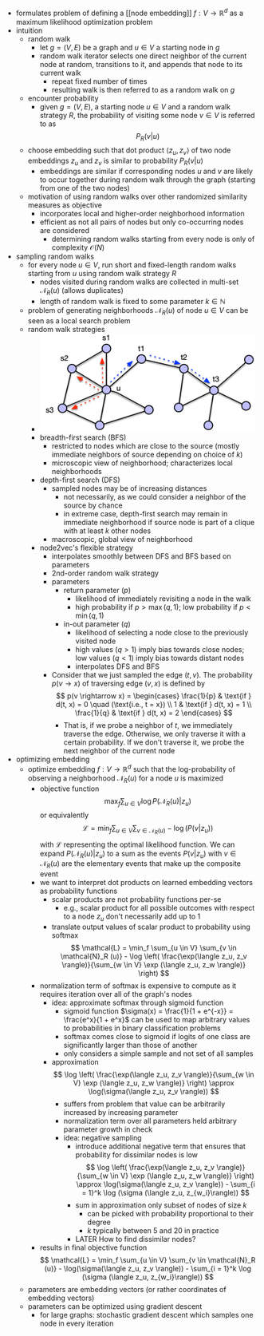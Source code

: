 - formulates problem of defining a [[node embedding]] $f: V \rightarrow \mathbb{R}^d$ as a maximum likelihood optimization problem
- intuition
	- random walk
		- let $g = (V, E)$ be a graph and $u \in V$ a starting node in $g$
		- random walk iterator selects one direct neighbor of the current node at random, transitions to it, and appends that node to its current walk
			- repeat fixed number of times
			- resulting walk is then referred to as a random walk on $g$
	- encounter probability
		- given $g = (V, E)$, a starting node $u \in V$ and a random walk strategy $R$, the probability of visiting some node $v \in V$ is referred to as
		  $$
		  P_R(v | u)
		  $$
	- choose embedding such that dot product $\langle z_u, z_v \rangle$ of two node embeddings $z_u$ and $z_v$ is similar to probability $P_R (v | u)$
		- embeddings are similar if corresponding nodes $u$ and $v$ are likely to occur together during random walk through the graph (starting from one of the two nodes)
	- motivation of using random walks over other randomized similarity measures as objective
		- incorporates local and higher-order neighborhood information
		- efficient as not all pairs of nodes but only co-occurring nodes are considered
			- determining random walks starting from every node is only of complexity $\mathcal{O}(N)$
- sampling random walks
	- for every node $u \in V$, run short and fixed-length random walks starting from $u$ using random walk strategy $R$
		- nodes visited during random walks are collected in multi-set $\mathcal{N}_R(u)$ (allows duplicates)
		- length of random walk is fixed to some parameter $k \in \mathbb{N}$
	- problem of generating neighborhoods $\mathcal{N}_R(u)$ of node $u \in V$ can be seen as a local search problem
	- random walk strategies
		- ![node2vec-traversal-strategies.png](../assets/node2vec-traversal-strategies_1743765914180_0.png)
		- breadth-first search (BFS)
			- restricted to nodes which are close to the source (mostly immediate neighbors of source depending on choice of $k$)
			- microscopic view of neighborhood; characterizes local neighborhoods
		- depth-first search (DFS)
			- sampled nodes may be of increasing distances
				- not necessarily, as we could consider a neighbor of the source by chance
				- in extreme case, depth-first search may remain in immediate neighborhood if source node is part of a clique with at least $k$ other nodes
			- macroscopic, global view of neighborhood
		- node2vec's flexible strategy
			- interpolates smoothly between DFS and BFS based on parameters
			- 2nd-order random walk strategy
			- parameters
				- return parameter ($p$)
					- likelihood of immediately revisiting a node in the walk
					- high probability if $p > \max(q, 1)$; low probability if $p < \min(q, 1)$
				- in-out parameter ($q$)
					- likelihood of selecting a node close to the previously visited node
					- high values ($q > 1$) imply bias towards close nodes; low values ($q < 1$) imply bias towards distant nodes
					- interpolates DFS and BFS
			- Consider that we just sampled the edge $(t, v)$. The probability $p(v \rightarrow x)$ of traversing edge $(v, x)$ is defined by
			  $$
			  p(v \rightarrow x) = \begin{cases}
			  \frac{1}{p} & \text{if } d(t, x) = 0 \quad (\text{i.e., t = x}) \\
			  1 & \text{if } d(t, x) = 1 \\
			  \frac{1}{q} & \text{if } d(t, x) = 2 
			  \end{cases}
			  $$
				- That is, if we probe a neighbor of $t$, we immediately traverse the edge. Otherwise, we only traverse it with a certain probability. If we don't traverse it, we probe the next neighbor of the current node
- optimizing embedding
	- optimize embedding $f: V \rightarrow \mathbb{R}^d$ such that the log-probability of observing a neighborhood $\mathcal{N}_R(u)$ for a node $u$ is maximized
		- objective function
		  $$
		  \max_f \sum_{u \in V} \log P(\mathcal{N}_R (u) | z_u)
		  $$
		  or equivalently
		  $$
		  \mathcal{L} = \min_f \sum_{u \in V} \sum_{v \in \mathcal{N}_R (u)} - \log (P(v | z_u))
		  $$
		  with $\mathcal{L}$ representing the optimal likelihood function. We can expand $P(\mathcal{N}_R (u) | z_u)$ to a sum as the events $P(v | z_u)$ with $v \in \mathcal{N}_R (u)$ are the elementary events that make up the composite event
		- we want to interpret dot products on learned embedding vectors as probability functions
			- scalar products are not probability functions per-se
				- e.g., scalar product for all possible outcomes with respect to a node $z_u$ don't necessarily add up to 1
			- translate output values of scalar product to probability using softmax
			  $$
			  \mathcal{L} = \min_f \sum_{u \in V} \sum_{v \in \mathcal{N}_R (u)} - \log \left( \frac{\exp(\langle z_u, z_v \rangle)}{\sum_{w \in V} \exp (\langle z_u, z_w \rangle)} \right)
			  $$
		- normalization term of softmax is expensive to compute as it requires iteration over all of the graph's nodes
			- idea: approximate softmax through sigmoid function
				- sigmoid function $\sigma(x) = \frac{1}{1 + e^{-x}} = \frac{e^x}{1 + e^x}$ can be used to map arbitrary values to probabilities in binary classification problems
				- softmax comes close to sigmoid if logits of one class are significantly larger than those of another
				- only considers a simple sample and not set of all samples
			- approximation
			  $$
			  \log \left( \frac{\exp(\langle z_u, z_v \rangle)}{\sum_{w \in V} \exp (\langle z_u, z_w \rangle)} \right) \approx \log(\sigma(\langle z_u, z_v \rangle))
			  $$
				- suffers from problem that value can be arbitrarily increased by increasing parameter
				- normalization term over all parameters held arbitrary parameter growth in check
				- idea: negative sampling
					- introduce additional negative term that ensures that probability for dissimilar nodes is low
					  $$
					  \log \left( \frac{\exp(\langle z_u, z_v \rangle)}{\sum_{w \in V} \exp (\langle z_u, z_w \rangle)} \right) \approx \log(\sigma(\langle z_u, z_v \rangle)) - \sum_{i = 1}^k \log (\sigma (\langle z_u, z_{w_i}\rangle))
					  $$
					- sum in approximation only subset of nodes of size $k$
						- can be picked with probability proportional to their degree
						- $k$ typically between 5 and 20 in practice
					- LATER How to find dissimilar nodes?
		- results in final objective function
		  $$
		  \mathcal{L} = \min_f \sum_{u \in V} \sum_{v \in \mathcal{N}_R (u)} - \log(\sigma(\langle z_u, z_v \rangle)) - \sum_{i = 1}^k \log (\sigma (\langle z_u, z_{w_i}\rangle))
		  $$
	- parameters are embedding vectors (or rather coordinates of embedding vectors)
	- parameters can be optimized using gradient descent
		- for large graphs: stochastic gradient descent which samples one node in every iteration